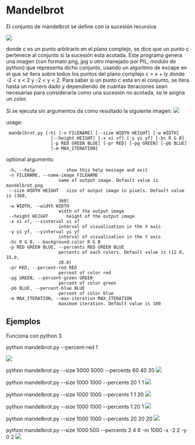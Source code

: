 # Mandelbrot

El conjunto de mandelbrot se define con la sucesión recursiva

![](https://github.com/Luispapiernik/Fractales/blob/master/Mandelbrot/Images/ecuacion.png)

donde c es un punto arbitrario en el plano complejo, se dice que un punto
c pertenece al conjunto si la sucesión esta acotada. Este programa genera una imagen
(con formato png, jpg u otro manejado por PIL, modulo de python) que representa dicho
conjunto, usando un algoritmo de escape en el que se itera sobre todos los puntos del
plano complejo c = x + iy donde -2 < x < 2 y -2 < y < 2. Para saber si un punto c esta en
el conjunto, se itera hasta un número dado y dependiendo de cuantas iteraciones
sean necesarias para considerarla como una sucesión no acotada, se le asigna un color.

Si se ejecuta sin argumentos da como resultado la siguiente imagen:
![](https://github.com/Luispapiernik/Fractales/blob/master/Mandelbrot/Images/mandelbrot_default.png)

usage: 

     mandelbrot.py [-h] [-n FILENAME] [--size WIDTH HEIGHT] [-w WIDTH]
                     [--height HEIGHT] [-x xi xf] [-y yi yf] [-bc R G B]
                     [-p RED GREEN BLUE] [-pr RED] [-pg GREEN] [-pb BLUE]
                     [-m MAX_ITERATION]

optional arguments:

     -h, --help            show this help message and exit
     -n FILENAME, --name-image FILENAME
                        name of output image. Default value is mandelbrot.png
     --size WIDTH HEIGHT   size of output image in pixels. Default value is (360,
                        360)
     -w WIDTH, --width WIDTH
                        width of the output image
     --height HEIGHT       height of the output image
     -x xi xf, --xinterval xi xf
                        interval of visualisation in the X axis
     -y yi yf, --yinterval yi yf
                        interval of visualisation in the Y axis
     -bc R G B, --background-color R G B
     -p RED GREEN BLUE, --percents RED GREEN BLUE
                        percents of each colors. Default value is (12.0, 15.0,
                        20.0)
     -pr RED, --percent-red RED
                        percent of color red
     -pg GREEN, --percent-green GREEN
                        percent of color green
     -pb BLUE, --percent-blue BLUE
                        percent of color blue
     -m MAX_ITERATION, --max-iteration MAX_ITERATION
                        maximum iteration. Default value is 100


## Ejemplos

Funciona con python 3

python mandelbrot.py --percent-red 1

![](https://github.com/Luispapiernik/Fractales/blob/master/Mandelbrot/Images/add.png)

python mandelbrot.py --size 5000 5000 --percents 60 40 20
![](https://github.com/Luispapiernik/Fractales/blob/master/Mandelbrot/Images/mandelbrot_5000.png)

python mandelbrot.py --size 1000 1000 --percents 20 1 1
![](https://github.com/Luispapiernik/Fractales/blob/master/Mandelbrot/Images/mandelbrot_red.png)

python mandelbrot.py --size 1000 1000 --percents 1 1 20
![](https://github.com/Luispapiernik/Fractales/blob/master/Mandelbrot/Images/mandelbrot_blue.png)

python mandelbrot.py --size 1000 1000 --percents 1 20 1
![](https://github.com/Luispapiernik/Fractales/blob/master/Mandelbrot/Images/mandelbrot_green.png)

python mandelbrot.py --size 1000 1000 --percents 20 20 20
![](https://github.com/Luispapiernik/Fractales/blob/master/Mandelbrot/Images/mandelbrot_gray.png)

python mandelbrot.py --size 1000 500 --percents 2 4 6 -m 1000 -x -2 2 -y 0 2
![](https://github.com/Luispapiernik/Fractales/blob/master/Mandelbrot/Images/mandelbrot_good.png)
